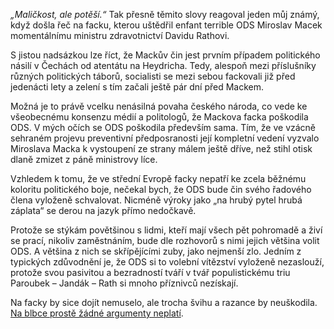 <!-- dcterms:identifier = riderweblog#227 -->
<!-- dcterms:title = Maličkost, ale potěší -->
<!-- dcterms:abstract = Slovy v nadpisu reagoval jeden můj známý, když došla řeč na facku, kterou uštědřil enfant terrible ODS Miroslav Macek momentálnímu ministru zdravotnictví Davidu Rathovi. -->
<!-- np9:categoryId = 2 -->
<!-- x4w:category = Lidé a jiná zvěř -->
<!-- np9:authorId = 1 -->
<!-- np9:authorEmail = michal.valasek@altairis.cz -->
<!-- dcterms:creator = Michal Altair Valášek -->
<!-- dcterms:created = 2006-05-24T02:19:38.397+02:00 -->
<!-- dcterms:date = 2006-05-24T02:19:38.397+02:00 -->

 *„Maličkost, ale potěší.“* Tak přesně těmito slovy reagoval jeden můj známý, když došla řeč na facku, kterou uštědřil enfant terrible ODS Miroslav Macek momentálnímu ministru zdravotnictví Davidu Rathovi.

S jistou nadsázkou lze říct, že Mackův čin jest prvním případem politického násilí v Čechách od atentátu na Heydricha. Tedy, alespoň mezi příslušníky různých politických táborů, socialisti se mezi sebou fackovali již před jedenácti lety a zelení s tím začali ještě pár dní před Mackem.

Možná je to právě vcelku nenásilná povaha českého národa, co vede ke všeobecnému konsenzu médií a politologů, že Mackova facka poškodila ODS. V mých očích se ODS poškodila především sama. Tím, že ve vzácně sehraném projevu preventivní předposranosti její kompletní vedení vyzvalo Miroslava Macka k vystoupení ze strany málem ještě dříve, než stihl otisk dlaně zmizet z páně ministrovy líce.

Vzhledem k tomu, že ve střední Evropě facky nepatří ke zcela běžnému koloritu politického boje, nečekal bych, že ODS bude čin svého řadového člena vyloženě schvalovat. Nicméně výroky jako „na hrubý pytel hrubá záplata“ se derou na jazyk přímo nedočkavě.

Protože se stýkám povětšinou s lidmi, kteří mají všech pět pohromadě a živí se prací, nikoliv zaměstnáním, bude dle rozhovorů s nimi jejich většina volit ODS. A většina z nich se skřípějícími zuby, jako nejmenší zlo. Jedním z typických zdůvodnění je, že ODS si to volební vítězství vyloženě nezaslouží, protože svou pasivitou a bezradností tváří v tvář populistickému triu Paroubek – Jandák – Rath si mnoho příznivců nezískají.

Na facky by sice dojít nemuselo, ale trocha švihu a razance by neuškodila. [Na blbce prostě žádné argumenty neplatí](http://www.ateo.cz/frame/phpgal/view.php?cat=4&PicNum=134&cs=152&ck=0&id=0).